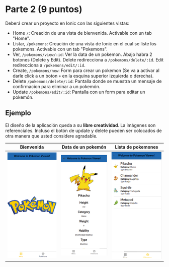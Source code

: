 # Parte 2 (9 puntos)
Deberá crear un proyecto en Ionic con las siguientes vistas:

- Home `/`: Creación de una vista de bienvenida. Activable con un tab "Home".
- Listar, `/pokemons`: Creación de una vista de Ionic en el cual se liste los pokemons. Activable con un tab "Pokemons".
- Ver, `/pokemons/view/:id`: Ver la data de un pokemon. Abajo habra 2 botones (Delete y Edit). Delete redirecciona a `/pokemons/delete/:id`. Edit redirecciona a `/pokemons/edit/:id`.
- Create, `/pokemons/new`: Form para crear un pokemon (Se va a activar al darle click a un boton `+` en la esquina superior izquierda o derecha).
- Delete `/pokemons/delete/:id`: Pantalla donde se muestra un mensaje de confirmacion para eliminar a un pokemón.
- Update `/pokemons/edit/:id`: Pantalla con un form para editar un pokemón.

## Ejemplo
El diseño de la aplicación queda a su **libre creatividad**. La imágenes son referenciales. Incluso el botón de update y delete pueden ser colocados de otra manera que usted considere agradable.

| Bienvenida  | Data de un pokemón    | Lista de pokemones  |
|-------------|-----------------------|---------------------|
|![](./figs/home.png)|![](./figs/pokemon-detail.png)|![](./figs/pokemon-list.png)|



